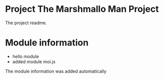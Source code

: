 
# Project The Marshmallo Man Project

The project readme.

# Module information 
- hello module 
- added module moi.js

The module information was added automatically

